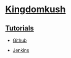 # [Kingdomkush]()

## [Tutorials](/Kingdomkush/tutorials/)

- [Github](/Kingdomkush/tutorials/Github-centos7.md)

- [Jenkins](/Kingdomkush/tutorials/jenkins.md)
